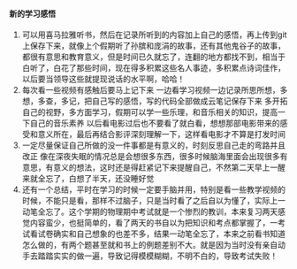 #### 新的学习感悟

1. 可以用喜马拉雅听书，然后在记录所听到的内容加上自己的感悟，再上传到git上保存下来，就像上个假期听了孙膑和庞涓的故事，还有其他鬼谷子的故事，都很有意思和教育意义，但是时间已久就忘了，连翻的地方都找不到，相当于白听了，白花了那些时间，现在得多积累这些名人事迹，多积累点诗词佳作，以后要当领导这些就提现说话的水平啊，哈哈！
2. 每次看一些视频有感触后要马上记下来
   一边看学习视频一边记录所思所想，多想，多查，多记，把自己写的感悟，写的代码全部做成云笔记保存下来
   多开拓自己的视野，多方面学习，假期可以学一些乐理，和音乐相关的知识，提高一下自己的音乐素养
   以后看电影过后也不要看了就白看，想想那部电影带来的感受和意义所在，最后再结合影评深刻理解一下，这样看电影才不算是打发时间
3. 一定尽量保证自己所做的没一件事都是有意义的，时刻反思自己走的弯路并且改正
   像在深夜失眠的情况总是会想很多东西，很多时候脑海里面会出现很多有意思，有意义的想法，这时还是得赶紧记下来提醒自己，不然第二天早上一醒来就全忘了，白想了半天，还没睡好觉
4. 还有一个总结，平时在学习的时候一定要手脑并用，特别是看一些教学视频的时候，不能只是看，那样不过脑子，只是当时看了之后自以为懂了，实际上一动笔全忘了。这个学期的物理期中考试就是一个惨烈的教训，本来复习两天感觉内容蛮少，也挺简单的，看了两天的书自以为把知识和考点都掌握了，一考试看试卷确实和自己想象的也差不多，结果一动笔全忘了，本来之前看书知道怎么做的，有两个题甚至就和书上的例题差别不大。就是因为当时没有亲自动手去踏踏实实的做一遍，导致记得模模糊糊，不明不白的，导致考试失败！